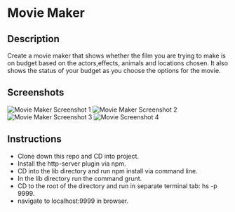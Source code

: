 # Movie Maker

## Description
Create a movie maker that shows whether the film you are trying to make is on budget based on the actors,effects, animals and locations chosen. It also shows the status of your budget as you choose the options for the movie.

## Screenshots
![Movie Maker Screenshot 1]()
![Movie Maker Screenshot 2]()
![Movie Maker Screenshot 3]()
![Movie Screenshot 4]()

## Instructions
- Clone down this repo and CD into project.
- Install the http-server plugin via npm.
- CD into the lib directory and run npm install via command line.
- In the lib directory run the command grunt.
- CD to the root of the directory and run in separate terminal tab: hs -p 9999.
- navigate to localhost:9999 in browser.
